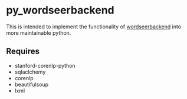 py_wordseerbackend
==================

This is intended to implement the functionality of
[wordseerbackend](https://bitbucket.org/silverasm/wordseerbackend/overview) into 
more maintainable python.

Requires
--------
* stanford-corenlp-python
* sqlaclchemy
* corenlp
* beautifulsoup
* lxml